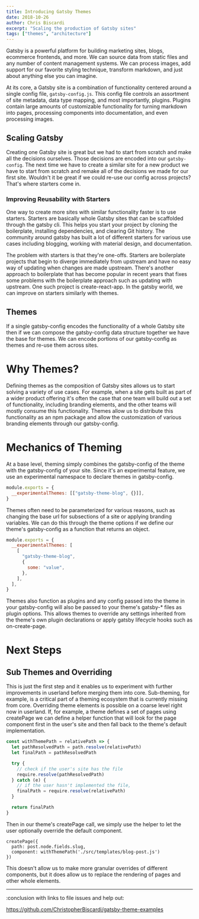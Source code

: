 ```yaml
---
title: Introducing Gatsby Themes
date: 2018-10-26
author: Chris Biscardi
excerpt: "Scaling the production of Gatsby sites"
tags: ["themes", "architecture"]
---
```


Gatsby is a powerful platform for building marketing sites, blogs,
ecommerce frontends, and more. We can source data from static files
and any number of content management systems. We can process images,
add support for our favorite styling technique, transform markdown,
and just about anything else you can imagine.

At its core, a Gatsby site is a combination of functionality centered
around a single config file, `gatsby-config.js`. This config file
controls an assortment of site metadata, data type mapping, and most
importantly, plugins. Plugins contain large amounts of customizable
functionality for turning markdown into pages, processing components
into documentation, and even processing images.

## Scaling Gatsby

Creating one Gatsby site is great but we had to start from scratch and
make all the decisions ourselves. Those decisions are encoded into our
`gatsby-config`. The next time we have to create a similar site for a
new product we have to start from scratch and remake all of the
decisions we made for our first site. Wouldn't it be great if we could
re-use our config across projects? That's where starters come
in.

### Improving Reusability with Starters

One way to create more sites with similar functionality faster is to
use starters. Starters are basically whole Gatsby sites that can be
scaffolded through the gatsby cli. This helps you start your project
by cloning the boilerplate, installing dependencies, and clearing Git
history. The community around gatsby has built a lot of different
starters for various use cases including blogging, working with
material design, and documentation.

The problem with starters is that they're one-offs. Starters are
boilerplate projects that begin to diverge immediately from upstream
and have no easy way of updating when changes are made
upstream. There's another approach to boilerplate that has become
popular in recent years that fixes some problems with the boilerplate
approach such as updating with upstream. One such project is
create-react-app. In the gatsby world, we can improve on starters
similarly with themes.

## Themes

If a single gatsby-config encodes the functionality of a whole Gatsby
site then if we can compose the gatsby-config data structure together
we have the base for themes. We can encode portions of our
gatsby-config as themes and re-use them across sites.

# Why Themes?

Defining themes as the composition of Gatsby sites allows us to start
solving a variety of use cases. For example, when a site gets built as
part of a wider product offering it's often the case that one team
will build out a set of functionality, including branding elements,
and the other teams will mostly consume this functionality. Themes
allow us to distribute this functionality as an npm package and allow
the customization of various branding elements through our
gatsby-config.

# Mechanics of Theming

At a base level, theming simply combines the gatsby-config of the
theme with the gatsby-config of your site. Since it's an experimental
feature, we use an experimental namespace to declare themes in
gatsby-config.

```js
module.exports = {
  __experimentalThemes: [["gatsby-theme-blog", {}]],
}
```

Themes often need to be parameterized for various reasons, such as
changing the base url for subsections of a site or applying branding
variables. We can do this through the theme options if we define our
theme's gatsby-config as a function that returns an object.

```js
module.exports = {
  __experimentalThemes: [
    [
      "gatsby-theme-blog",
      {
        some: "value",
      },
    ],
  ],
}
```

Themes also function as plugins and any config passed into the theme
in your gatsby-config will also be passed to your theme's gatsby-\*
files as plugin options. This allows themes to override any settings
inherited from the theme's own plugin declarations or apply gatsby
lifecycle hooks such as on-create-page.

# Next Steps

## Sub Themes and Overriding

This is just the first step and it enables us to experiment with
further improvements in userland before merging them into
core. Sub-theming, for example, is a critical part of a theming
ecosystem that is currently missing from core. Overriding theme
elements is possible on a coarse level right now in userland. If, for
example, a theme defines a set of pages using createPage we can define
a helper function that will look for the page component first in the
user's site and then fall back to the theme's default implementation.

```js
const withThemePath = relativePath => {
  let pathResolvedPath = path.resolve(relativePath)
  let finalPath = pathResolvedPath

  try {
    // check if the user's site has the file
    require.resolve(pathResolvedPath)
  } catch (e) {
    // if the user hasn't implemented the file,
    finalPath = require.resolve(relativePath)
  }

  return finalPath
}
```

Then in our theme's createPage call, we simply use the helper to let
the user optionally override the default component.

```
createPage({
  path: post.node.fields.slug,
  component: withThemePath('./src/templates/blog-post.js')
})
```

This doesn't allow us to make more granular overrides of different
components, but it does allow us to replace the rendering of pages and
other whole elements.

---

:conclusion with links to file issues and help out:

https://github.com/ChristopherBiscardi/gatsby-theme-examples
